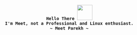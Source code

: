 <p align="center">
  <samp>
    <b>
      Hello There  <img src="https://media.giphy.com/media/mGcNjsfWAjY5AEZNw6/giphy.gif" width="50">
     <br>
        I'm Meet, not a Professional and Linux enthusiast.
    </b>
    <br>
     <b>
        ~ Meet Parekh ~
      </b>
    </samp>
</p>
